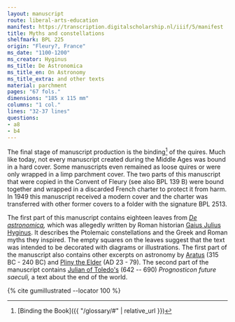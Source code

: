 ```yaml
---
layout: manuscript
route: liberal-arts-education
manifest: https://transcription.digitalscholarship.nl/iiif/5/manifest
title: Myths and constellations
shelfmark: BPL 225
origin: "Fleury?, France"
ms_date: "1100-1200"
ms_creator: Hyginus
ms_title: De Astronomica
ms_title_en: On Astronomy
ms_title_extra: and other texts
material: parchment
pages: "67 fols."
dimensions: "185 x 115 mm"
columns: "1 col."
lines: "32-37 lines"
questions:
- a8
- b4
---
```


The final stage of manuscript production is the binding[^1] of the quires.
Much like today, not every manuscript created during the Middle Ages was
bound in a hard cover. Some manuscripts even remained as loose quires or
were only wrapped in a limp parchment cover. The two parts of this
manuscript that were copied in the Convent of Fleury (see also BPL 139
B) were bound together and wrapped in a discarded French charter to
protect it from harm. In 1949 this manuscript received a modern cover
and the charter was transferred with other former covers to a folder
with the signature BPL 2513.

The first part of this manuscript contains eighteen leaves from *[De astronomica](https://en.wikipedia.org/wiki/De_Astronomica),* which was
allegedly written by Roman historian [Gaius Julius Hyginus](https://en.wikipedia.org/wiki/Gaius_Julius_Hyginus). It
describes the Ptolemaic constellations and the Greek and Roman myths
they inspired. The empty squares on the leaves suggest that the text was
intended to be decorated with diagrams or illustrations. The first part
of the manuscript also contains other excerpts on astronomy by
[Aratus](https://en.wikipedia.org/wiki/Aratus) (315 BC - 240 BC) and
[Pliny the Elder](https://en.wikipedia.org/wiki/Pliny_the_Elder) (AD 23 - 79). The second part of the manuscript contains [Julian of Toledo's](https://en.wikipedia.org/wiki/Julian_of_Toledo) (642 -- 690)
*Prognosticon future saeculi,* a text about the end of the world.

[^1]: [Binding the Book]({{ "/glossary/#" | relative_url }})

{% cite gumillustrated --locator 100 %}